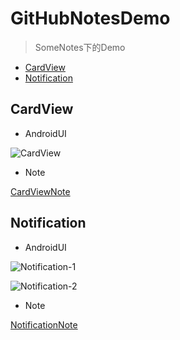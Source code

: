 # GitHubNotesDemo
> SomeNotes下的Demo
* [CardView](#CardView)
* [Notification](#Notification)








## CardView

* AndroidUI

![CardView](http://a3.qpic.cn/psb?/V14YlNrL2eQEkW/LY.45M7v3BumTD2rsiIKsLdHqPAqRl9BlNADMTLcsJw!/b/dBMBAAAAAAAA&bo=SQFKAkkBSgICw.c!&rf=viewer_4)

* Note

[CardViewNote](https://github.com/JiaYang627/SomeNotes/blob/master/Notes/CardView.md)


## Notification

* AndroidUI

![Notification-1](http://a1.qpic.cn/psb?/V14YlNrL2eQEkW/WfZ7qOVI8b6LFER1huxU*s6q096RRhcN8Q06ljz8e4Y!/b/dLEAAAAAAAAA&bo=TQFRAk0BUQIDByI!&rf=viewer_4)

![Notification-2](http://a1.qpic.cn/psb?/V14YlNrL2eQEkW/Q.Ui7OUT4.2qoYhcQSJnvCYteSFWHRPUMi0lWXgsooI!/b/dPkAAAAAAAAA&bo=TQFPAk0BTwIDACU!&rf=viewer_4)

* Note

[NotificationNote](https://github.com/JiaYang627/SomeNotes/blob/master/Notes/Notification.md)